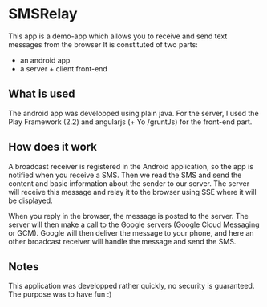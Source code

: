 SMSRelay
========

This app is a demo-app which allows you to receive and send text messages from the browser
It is constituted of two parts:
- an android app
- a server + client front-end


What is used
------------
The android app was developped using plain java. For the server, I used the Play Framework (2.2) and angularjs (+ Yo /gruntJs) for the front-end part. 

How does it work
----------------
A broadcast receiver is registered in the Android application, so the app is notified when you receive a SMS. Then we read the SMS and send the content and basic information about the sender to our server. The server will receive this message and relay it to the browser using SSE where it will be displayed. 

When you reply in the browser, the message is posted to the server. The server will then make a call to the Google servers (Google Cloud Messaging or GCM). Google will then deliver the message to your phone, and here an other broadcast receiver will handle the message and send the SMS.

Notes
-----
This application was developped rather quickly, no security is guaranteed. The purpose was to have fun :)
